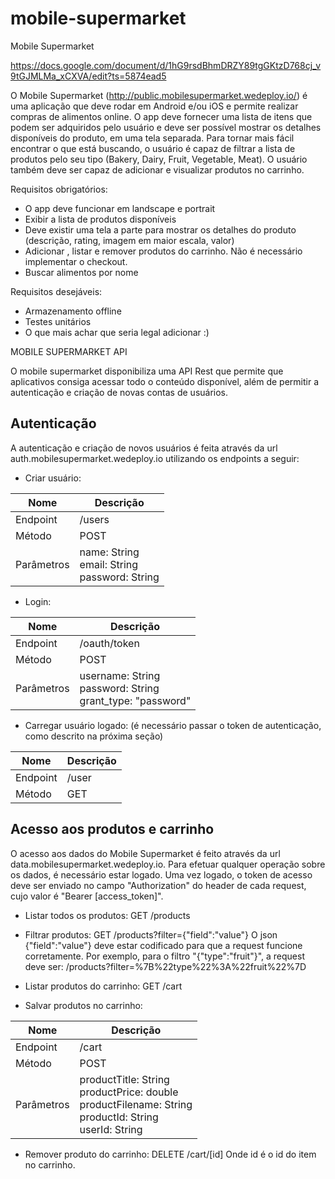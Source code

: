 # mobile-supermarket
Mobile Supermarket

https://docs.google.com/document/d/1hG9rsdBhmDRZY89tgGKtzD768cj_v9tGJMLMa_xCXVA/edit?ts=5874ead5

O Mobile Supermarket (http://public.mobilesupermarket.wedeploy.io/) é uma aplicação que deve rodar em Android e/ou iOS e permite realizar compras de alimentos online.
O app deve fornecer uma lista de itens que podem ser adquiridos pelo usuário e deve ser possível mostrar os detalhes disponíveis do produto, em uma tela separada. Para tornar mais fácil encontrar o que está buscando, o usuário é capaz de filtrar a lista de produtos pelo seu tipo (Bakery, Dairy, Fruit, Vegetable, Meat). O usuário também deve ser capaz de adicionar e visualizar produtos no carrinho.

Requisitos obrigatórios:
* O app deve funcionar em landscape e portrait
* Exibir a lista de produtos disponíveis
* Deve existir uma tela a parte para mostrar os detalhes do produto (descrição, rating, imagem em maior escala, valor)
* Adicionar , listar e remover produtos do carrinho. Não é necessário implementar o checkout.
* Buscar alimentos por nome

Requisitos desejáveis:
* Armazenamento offline
* Testes unitários
* O que mais achar que seria legal adicionar :)

MOBILE SUPERMARKET API

O mobile supermarket disponibiliza uma API Rest que permite que aplicativos consiga acessar todo o conteúdo disponível, além de permitir a autenticação e criação de novas contas de usuários.

##	Autenticação
A autenticação e criação de novos usuários é feita através da url auth.mobilesupermarket.wedeploy.io utilizando os endpoints a seguir:

* Criar usuário:

Nome | Descrição 
------------ | ------------ 
Endpoint | /users 
Método | POST
Parâmetros | name: String<br>email: String<br>password: String

* Login: 

Nome | Descrição 
------------ | ------------ 
Endpoint | /oauth/token
Método | POST
Parâmetros | username: String <br>password: String<br>grant_type: "password"

* Carregar usuário logado: (é necessário passar o token de autenticação, como descrito na próxima seção) 

Nome | Descrição 
------------ | ------------ 
Endpoint | /user
Método | GET

##	Acesso aos produtos e carrinho
O acesso aos dados do Mobile Supermarket é feito através da url data.mobilesupermarket.wedeploy.io. Para efetuar qualquer operação sobre os dados, é necessário estar logado. Uma vez logado, o token de acesso deve ser enviado no campo "Authorization" do header de cada request, cujo valor é "Bearer [access_token]".

* Listar todos os produtos: GET /products
* Filtrar produtos: GET /products?filter={"field":"value"}
O json {"field":"value"} deve estar codificado para que a request funcione corretamente. Por exemplo, para o filtro "{"type":"fruit"}", a request deve ser: /products?filter=%7B%22type%22%3A%22fruit%22%7D

* Listar produtos do carrinho: GET /cart
* Salvar produtos no carrinho: 

Nome | Descrição 
------------ | ------------
Endpoint | /cart
Método | POST
Parâmetros | productTitle: String<br>productPrice: double<br>productFilename: String<br>productId: String<br>userId: String

* Remover produto do carrinho: DELETE /cart/[id]
	Onde id é o id do item no carrinho.

